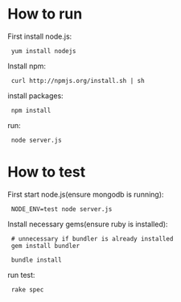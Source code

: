 
# How to run

   First install node.js: 

     yum install nodejs

   Install npm: 

     curl http://npmjs.org/install.sh | sh

   install packages: 

     npm install

   run: 

     node server.js

# How to test

   First start node.js(ensure mongodb is running):

     NODE_ENV=test node server.js

   Install necessary gems(ensure ruby is installed): 

     # unnecessary if bundler is already installed
     gem install bundler

     bundle install

   run test: 

     rake spec

